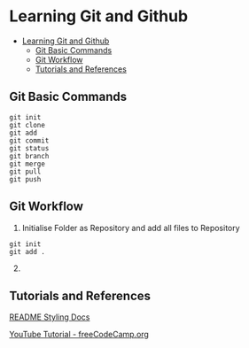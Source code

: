 # Learning Git and Github

- [Learning Git and Github](#learning-git-and-github)
  - [Git Basic Commands](#git-basic-commands)
  - [Git Workflow](#git-workflow)
  - [Tutorials and References](#tutorials-and-references)

## Git Basic Commands
```
git init
git clone 
git add 
git commit
git status
git branch
git merge
git pull
git push
```
## Git Workflow

1. Initialise Folder as Repository and add all files to Repository
```
git init
git add .
```

2. 


## Tutorials and References 

[README Styling Docs](https://docs.github.com/en/get-started/writing-on-github/getting-started-with-writing-and-formatting-on-github/basic-writing-and-formatting-syntax)

[YouTube Tutorial - freeCodeCamp.org](https://www.youtube.com/watch?v=RGOj5yH7evk&t=1900s)

